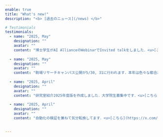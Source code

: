 ```yaml
---
enable: true
title: "What's new!"
description: "<b> [過去のニュース](/news) </b>"

# Testimonials
testimonials:
  - name: "2025, May"
    designation: ""
    avatar: ""
    content: "博士学生がAI AllianceのWebinarでInvited talkをしました．<u>[こちら](https://www.youtube.com/live/3T2jD8U3Dr4)</u>"
  
  - name: "2025, May"
    designation: ""
    avatar: ""
    content: "駒場リサーチキャンパス公開が5/30, 31に行われます．本年は色々な都合が合わず，溝口研究室はポスター掲示のみの小規模な参加となります（溝口本人も不在がちです）．<u>[こちら](https://x.com/nmdl_mizo/status/1925092026036715632)</u>"
  
  - name: "2025, April"
    designation: ""
    avatar: ""
    content: "研究室紹介2025年度版を作成しました．大学院生募集中です．<u>[こちら](/images/2025NMDL.jpg)</u>"
  
  - name: "2025, April"
    designation: ""
    avatar: ""
    content: "自動化の検証を兼ねて気分転換してます．<u>[こちら](https://x.com/nmdl_mizo/status/1915720833642995803)</u> <br>さらにGPUを換装して気分転換しました．<u>[こちら](https://x.com/nmdl_mizo/status/1915719507278258195)</u>"
  

---
```

